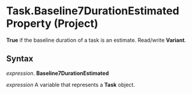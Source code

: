 
# Task.Baseline7DurationEstimated Property (Project)

 **True** if the baseline duration of a task is an estimate. Read/write **Variant**.


## Syntax

 _expression_. **Baseline7DurationEstimated**

 _expression_ A variable that represents a **Task** object.

